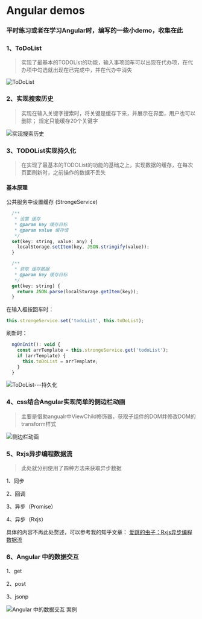 # Angular demos
### 平时练习或者在学习Angular时，编写的一些小demo，收集在此

### 1、ToDoList

> 实现了最基本的TODOList的功能，输入事项回车可以出现在代办项，在代办项中勾选就出现在已完成中，并在代办中消失

<img src="https://pic4.zhimg.com/80/v2-8d87ec61dcbab38487264c35c5c74fc9_720w.png" alt="ToDoList"  />

### 2、实现搜索历史

> 实现在输入关键字搜索时，将关键是缓存下来，并展示在界面，用户也可以删除；
>规定只能缓存20个关键字

<img src="https://pic3.zhimg.com/80/v2-e0d499c0d88967b96af684e3fffe9df1_720w.png" alt="实现搜索历史"  />

### 3、TODOList实现持久化

> 在实现了最基本的TODOList的功能的基础之上，实现数据的缓存，在每次页面刷新时，之前操作的数据不丢失

#### 基本原理
公共服务中设置缓存 (StrongeService)
~~~javascript
  /**
   * 设置 缓存
   * @param key 缓存目标
   * @param value 缓存值
   */
  set(key: string, value: any) {
    localStorage.setItem(key, JSON.stringify(value));
  }

  /**
   * 获取 缓存数据
   * @param key 缓存目标
   */
  get(key: string) {
    return JSON.parse(localStorage.getItem(key));
  }
~~~

在输入框按回车时：
~~~javascript
this.strongeService.set('todoList', this.toDoList);
~~~

刷新时：
~~~javascript
  ngOnInit(): void {
    const arrTemplate = this.strongeService.get('todoList');
    if (arrTemplate) {
      this.toDoList = arrTemplate;
    }
  }
~~~

<img src="https://pic4.zhimg.com/80/v2-052465185dc1fc0ba6ae5fd19f9ba62c_720w.png" alt="ToDoList---持久化"  />

### 4、css结合Angular实现简单的侧边栏动画
 > 主要是借助angualr中ViewChild修饰器，获取子组件的DOM并修改DOM的transform样式

<img src="https://pic1.zhimg.com/80/v2-28c367af14014a368fa1ddaa41ca52d2_720w.gif" alt="侧边栏动画"  />

### 5、Rxjs异步编程数据流
>此处就分别使用了四种方法来获取异步数据

1、同步

2、回调

3、异步（Promise）

4、异步（Rxjs）

具体的内容不再此处赘述，可以参考我的知乎文章：
[爱跳的虫子：Rxjs异步编程数据流](https://zhuanlan.zhihu.com/p/147567629)

### 6、Angular 中的数据交互

1、get

2、post

3、jsonp

<img src="https://pic3.zhimg.com/80/v2-f47afa23abe21502d6ae02f5d6bdde79_720w.png" alt="Angular 中的数据交互 案例" />
